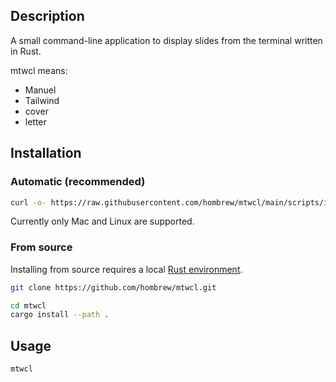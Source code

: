 ## Description
A small command-line application to display slides from the terminal written in Rust. 

mtwcl means:
- Manuel
- Tailwind
- cover
- letter

## Installation

### Automatic (recommended)

```bash
curl -o- https://raw.githubusercontent.com/hombrew/mtwcl/main/scripts/install.sh | bash
```

Currently only Mac and Linux are supported.

### From source

Installing from source requires a local [Rust environment](https://www.rust-lang.org/tools/install).

```bash
git clone https://github.com/hombrew/mtwcl.git

cd mtwcl
cargo install --path .
```

## Usage

```bash
mtwcl
```